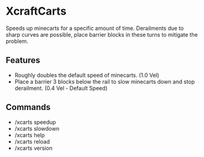 # XcraftCarts

Speeds up minecarts for a specific amount of time. Derailments due to sharp curves are possible, place barrier blocks in these turns to mitigate the problem.

## Features
- Roughly doubles the default speed of minecarts. (1.0 Vel)
- Place a barrier 3 blocks below the rail to slow minecarts down and stop derailment. (0.4 Vel - Default Speed) 

## Commands
- /xcarts speedup
- /xcarts slowdown
- /xcarts help
- /xcarts reload
- /xcarts version
